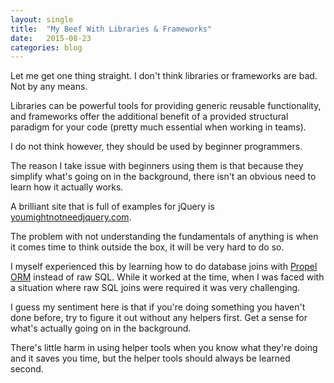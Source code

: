 ```yaml
---
layout: single
title:  "My Beef With Libraries & Frameworks"
date:   2015-08-23
categories: blog
---
```

Let me get one thing straight. I don't think libraries or frameworks are bad. Not by any means.

Libraries can be powerful tools for providing generic reusable functionality, and frameworks offer the additional benefit of a provided structural paradigm for your code (pretty much essential when working in teams).

I do not think however, they should be used by beginner programmers.

The reason I take issue with beginners using them is that because they simplify what's going on in the background, there isn't an obvious need to learn how it actually works.

A brilliant site that is full of examples for jQuery is <a href="http://youmightnotneedjquery.com/">youmightnotneedjquery.com</a>.

The problem with not understanding the fundamentals of anything is when it comes time to think outside the box, it will be very hard to do so.

I myself experienced this by learning how to do database joins with <a href="http://propelorm.org/">Propel ORM</a> instead of raw SQL. While it worked at the time, when I was faced with a situation where raw SQL joins were required it was very challenging.

I guess my sentiment here is that if you're doing something you haven't done before, try to figure it out without any helpers first. Get a sense for what's actually going on in the background.

There's little harm in using helper tools when you know what they're doing and it saves you time, but the helper tools should always be learned second.